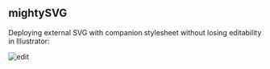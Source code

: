 ## mightySVG

Deploying external SVG with companion stylesheet without losing editability in Illustrator:

![edit](https://thumbs.gfycat.com/UnripeFragrantAsianconstablebutterfly-size_restricted.gif)
